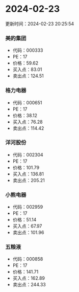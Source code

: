 # 2024-02-23 
 更新时间：2024-02-23 20:25:54 

### 美的集团
* 代码：000333
* PE：17
* 价格：59.62
* 买入点：83.01
* 卖出点：124.51

### 格力电器
* 代码：000651
* PE：17
* 价格：38.12
* 买入点：76.28
* 卖出点：114.42

### 洋河股份
* 代码：002304
* PE：17
* 价格：101.79
* 买入点：136.81
* 卖出点：205.21

### 小熊电器
* 代码：002959
* PE：17
* 价格：51.14
* 买入点：67.97
* 卖出点：101.96

### 五粮液
* 代码：000858
* PE：17
* 价格：141.71
* 买入点：162.89
* 卖出点：244.33
